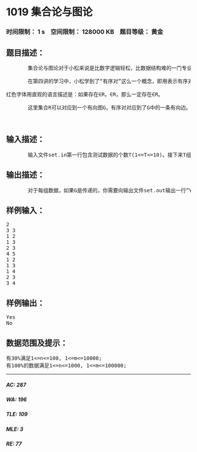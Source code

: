 # 1019 集合论与图论   
### 时间限制： 1 s&nbsp;&nbsp;&nbsp;&nbsp;空间限制： 128000 KB&nbsp;&nbsp;&nbsp;&nbsp;题目等级： 黄金  
## 题目描述：  

<pre>
       集合论与图论对于小松来说是比数字逻辑轻松，比数据结构难的一门专业必修课。虽然小松在高中的时候已经自学过了离散数学中的图论，组合，群论等知识。但对于集合论，小松还是比较陌生的。集合论的好多东西也涉及到了图论的知识。
 
       在第四讲的学习中，小松学到了“有序对”这么一个概念，即用<x, y>表示有序对x和y。要注意的是有序对<x, y>不等于有序对<y, x>。对于一个有序对集合R={<x,y>, <y, z>, <x,  z>，……}，我们说R是传递的，当且仅当他满足下面的性质：
 
红色字体用直观的语言描述是：如果存在<x, y>∈R，<y, z>∈R，那么一定存在<x, z>∈R。
 
       这里集合R可以对应到一个有向图G，有序对<x ,y>对应到了G中的一条有向边。 你现在的任务是，对于任意给定的一个简单有向图G（同一有向边不出现两次），判断G是否具有传递性。
 

</pre>
  
  
## 输入描述：  

<pre>
       输入文件set.in第一行包含测试数据的个数T(1<=T<=10)。接下来T组测试数据，每组测试数据第一行包含两个个整数n和m（1<=n<=1000, n<=m<=100000），表示G中元素个数和有向边的个数，接下来的m行每行2个整数x, y（1<=x,y<=n）表示x与y之间有一条有向边连接。
</pre>
  
  
## 输出描述：  

<pre>
       对于每组数据，如果G是传递的，你需要向输出文件set.out输出一行”Yes”, 否则输出一行”No”。
</pre>
  
  
## 样例输入：  

<pre>
2
3 3
1 2
1 3
2 3
4 5
1 2
1 3
1 4
2 3
3 4
</pre>
  
  
## 样例输出：  

<pre>
Yes
No
</pre>
  
  
## 数据范围及提示：  

<pre>
有30%满足1<=n<=100, 1<=m<=10000;
有100%的数据满足1<=n<=1000, 1<=m<=100000;
</pre>
  
  
***  

##### AC: 287  
##### WA: 196  
##### TLE: 109  
##### MLE: 3  
##### RE: 77  
